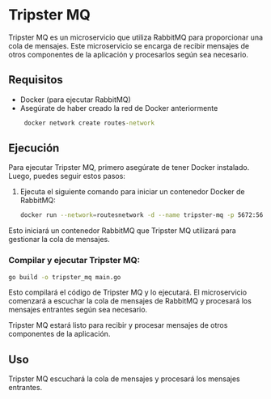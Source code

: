 # Tripster MQ

Tripster MQ es un microservicio que utiliza RabbitMQ para proporcionar una cola de mensajes. Este microservicio se encarga de recibir mensajes de otros componentes de la aplicación y procesarlos según sea necesario.

## Requisitos

- Docker (para ejecutar RabbitMQ)
- Asegúrate de haber creado la red de Docker anteriormente
  ```cmd
   docker network create routes-network
  ```

## Ejecución

Para ejecutar Tripster MQ, primero asegúrate de tener Docker instalado. Luego, puedes seguir estos pasos:

1. Ejecuta el siguiente comando para iniciar un contenedor Docker de RabbitMQ:

   ```bash
   docker run --network=routesnetwork -d --name tripster-mq -p 5672:5672 rabbitmq:3 
   ```

Esto iniciará un contenedor RabbitMQ que Tripster MQ utilizará para gestionar la cola de mensajes.

### Compilar y ejecutar Tripster MQ:

  ```bash
  go build -o tripster_mq main.go
  ```
Esto compilará el código de Tripster MQ y lo ejecutará. El microservicio comenzará a escuchar la cola de mensajes de RabbitMQ y procesará los mensajes entrantes según sea necesario.

Tripster MQ estará listo para recibir y procesar mensajes de otros componentes de la aplicación.

## Uso
Tripster MQ escuchará la cola de mensajes y procesará los mensajes entrantes.
